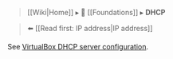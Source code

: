 > [[Wiki|Home]] ▸ :beginner: [[Foundations]] ▸ **DHCP**

> :arrow_left: [[Read first: IP address|IP address]]

See [VirtualBox DHCP server configuration](https://github.com/AnarchoTechNYC/meta/blob/main/train-the-trainers/practice-labs/introduction-to-securing-virtualized-secure-shell-servers/README.md#virtualbox-dhcp-server-configuration).
